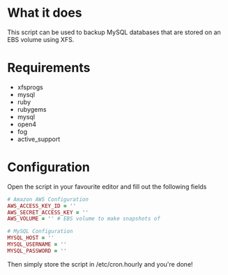 # What it does

This script can be used to backup MySQL databases that are stored on an EBS volume using XFS.

# Requirements

* xfsprogs
* mysql
* ruby
* rubygems
 * mysql
 * open4
 * fog
 * active_support

# Configuration

Open the script in your favourite editor and fill out the following fields

```ruby
# Amazon AWS Configuration
AWS_ACCESS_KEY_ID = ''
AWS_SECRET_ACCESS_KEY = ''
AWS_VOLUME = '' # EBS volume to make snapshots of

# MySQL Configuration
MYSQL_HOST = ''
MYSQL_USERNAME = ''
MYSQL_PASSWORD = ''
```

Then simply store the script in /etc/cron.hourly and you're done!